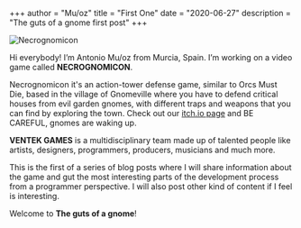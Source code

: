 +++
author = "Mu/oz"
title = "First One"
date = "2020-06-27"
description = "The guts of a gnome first post"
+++

![Necrognomicon](/images/logo-negro-necrognomicon-200.png)

Hi everybody! I’m Antonio Mu/oz from Murcia, Spain. I’m working on a video game called **NECROGNOMICON**. 

Necrognomicon it's an action-tower defense game, similar to Orcs Must Die, based in the village of Gnomeville where you have to defend critical houses from evil garden gnomes, with different traps and weapons that you can find by exploring the town. Check out our [itch.io page](https://ventekgames.itch.io/necrognomicon) and BE CAREFUL, gnomes are waking up.

**VENTEK GAMES** is a multidisciplinary team made up of talented people like artists, designers, programmers, producers, musicians and much more. 

This is the first of a series of blog posts where I will share information about the game and gut the most interesting parts of the development process from a programmer perspective. I will also post other kind of content if I feel is interesting.


Welcome to **The guts of a gnome**!
